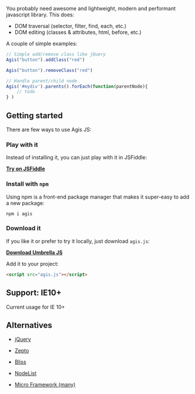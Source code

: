 You probably need awesome and lightweight, modern and performant javascript library. This does:

- DOM traversal (selector, filter, find, each, etc.)
- DOM editing (classes & attributes, html, before, etc.)

A couple of simple examples:

```js
// Simple add/remove class like jQuery
Agis("button").addClass("red")

Agis("button").removeClass("red")

// Handle parent/child node
Agis('#mydiv').parents().forEach(function(parentNode){
    // todo
} )
```


## Getting started

There are few ways to use Agis JS:


### Play with it

Instead of installing it, you can just play with it in JSFiddle:

[**Try on JSFiddle**](https://jsfiddle.net/agis/)

  

### Install with `npm`

Using npm is a front-end package manager that makes it super-easy to add a new package:

```
npm i agis
``` 

### Download it

If you like it or prefer to try it locally, just download `agis.js`:

[**Download Umbrella JS**](https://raw.githubusercontent.com/VasimHayat/Agis/master/dist/agis.js)

Add it to your project:

```html
<script src="agis.js"></script>
```



## Support: IE10+

Current usage for IE 10+
 



## Alternatives

- [jQuery](https://jquery.com/)

- [Zepto](http://zeptojs.com/)

- [Bliss](http://blissfuljs.com/)

- [NodeList](https://github.com/eorroe/NodeList.js)

- [Micro Framework (many)](http://microjs.com/)
